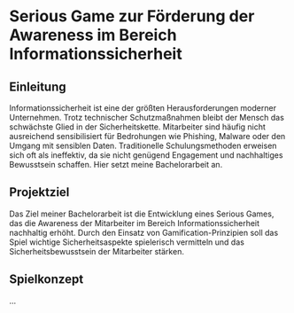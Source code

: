 # Serious Game zur Förderung der Awareness im Bereich Informationssicherheit

## Einleitung
Informationssicherheit ist eine der größten Herausforderungen moderner Unternehmen. Trotz technischer Schutzmaßnahmen bleibt der Mensch das schwächste Glied in der Sicherheitskette. Mitarbeiter sind häufig nicht ausreichend sensibilisiert für Bedrohungen wie Phishing, Malware oder den Umgang mit sensiblen Daten. Traditionelle Schulungsmethoden erweisen sich oft als ineffektiv, da sie nicht genügend Engagement und nachhaltiges Bewusstsein schaffen. Hier setzt meine Bachelorarbeit an.
## Projektziel
Das Ziel meiner Bachelorarbeit ist die Entwicklung eines Serious Games, das die Awareness der Mitarbeiter im Bereich Informationssicherheit nachhaltig erhöht. Durch den Einsatz von Gamification-Prinzipien soll das Spiel wichtige Sicherheitsaspekte spielerisch vermitteln und das Sicherheitsbewusstsein der Mitarbeiter stärken.

## Spielkonzept

...
